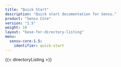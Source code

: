 ```yaml
---
title: "Quick Start"
description: "Quick start documentation for Sensu."
product: "Sensu Core"
version: "1.5"
weight: 10
layout: "base-for-directory-listing"
menu:
  sensu-core-1.5:
    identifier: quick-start
---
```


{{< directoryListing >}}
